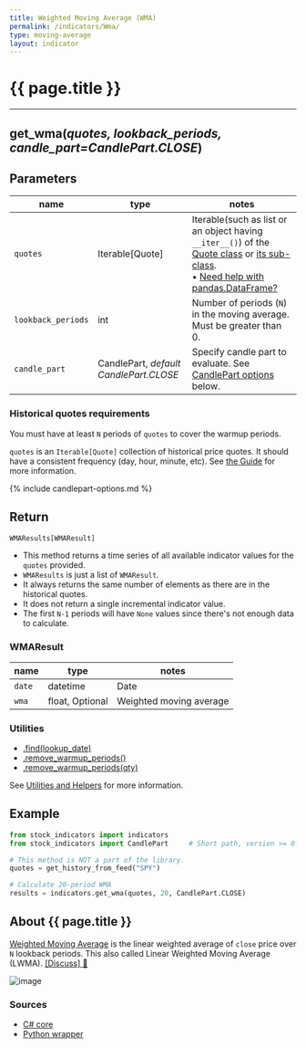 ```yaml
---
title: Weighted Moving Average (WMA)
permalink: /indicators/Wma/
type: moving-average
layout: indicator
---
```


# {{ page.title }}

<hr>

## **get_wma**(*quotes, lookback_periods, candle_part=CandlePart.CLOSE*)

## Parameters

| name | type | notes
| -- |-- |--
| `quotes` | Iterable[Quote] | Iterable(such as list or an object having `__iter__()`) of the [Quote class]({{site.baseurl}}/guide/#historical-quotes) or [its sub-class]({{site.baseurl}}/guide/#using-custom-quote-classes). <br><span class='qna-dataframe'> • [Need help with pandas.DataFrame?]({{site.baseurl}}/guide/#using-pandasdataframe)</span>
| `lookback_periods` | int | Number of periods (`N`) in the moving average.  Must be greater than 0.
| `candle_part` | CandlePart, *default CandlePart.CLOSE* | Specify candle part to evaluate.  See [CandlePart options](#candlepart-options) below.

### Historical quotes requirements

You must have at least `N` periods of `quotes` to cover the warmup periods.

`quotes` is an `Iterable[Quote]` collection of historical price quotes.  It should have a consistent frequency (day, hour, minute, etc).  See [the Guide]({{site.baseurl}}/guide/#historical-quotes) for more information.

{% include candlepart-options.md %}

## Return

```python
WMAResults[WMAResult]
```

- This method returns a time series of all available indicator values for the `quotes` provided.
- `WMAResults` is just a list of `WMAResult`.
- It always returns the same number of elements as there are in the historical quotes.
- It does not return a single incremental indicator value.
- The first `N-1` periods will have `None` values since there's not enough data to calculate.

### WMAResult

| name | type | notes
| -- |-- |--
| `date` | datetime | Date
| `wma` | float, Optional | Weighted moving average

### Utilities

- [.find(lookup_date)]({{site.baseurl}}/utilities#find-indicator-result-by-date)
- [.remove_warmup_periods()]({{site.baseurl}}/utilities#remove-warmup-periods)
- [.remove_warmup_periods(qty)]({{site.baseurl}}/utilities#remove-warmup-periods)

See [Utilities and Helpers]({{site.baseurl}}/utilities#utilities-for-indicator-results) for more information.

## Example

```python
from stock_indicators import indicators
from stock_indicators import CandlePart     # Short path, version >= 0.8.1

# This method is NOT a part of the library.
quotes = get_history_from_feed("SPY")

# Calculate 20-period WMA
results = indicators.get_wma(quotes, 20, CandlePart.CLOSE)
```

## About {{ page.title }}

[Weighted Moving Average](https://en.wikipedia.org/wiki/Moving_average#Weighted_moving_average) is the linear weighted average of `close` price over `N` lookback periods.  This also called Linear Weighted Moving Average (LWMA).
[[Discuss] :speech_balloon:]({{site.github.base_repository_url}}/discussions/227 "Community discussion about this indicator")

![image]({{site.charturl}}/Wma.png)

### Sources

- [C# core]({{site.base_sourceurl}}/s-z/Wma/Wma.cs)
- [Python wrapper]({{site.sourceurl}}/wma.py)
